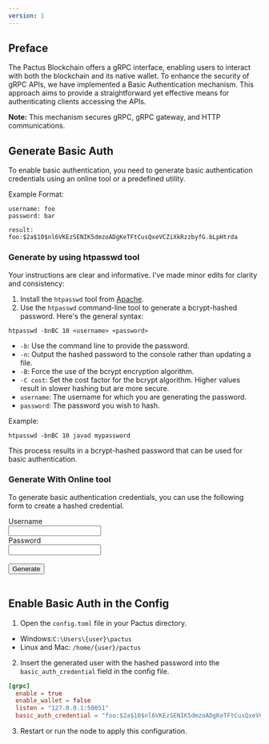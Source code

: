 ```yaml
---
version: 1
---
```


## Preface

The Pactus Blockchain offers a gRPC interface, enabling users to interact with both the blockchain
and its native wallet. To enhance the security of gRPC APIs, we have implemented a Basic Authentication
mechanism. This approach aims to provide a straightforward yet effective means for authenticating clients accessing the APIs.

**Note:** This mechanism secures gRPC, gRPC gateway, and HTTP communications.

## Generate Basic Auth

To enable basic authentication, you need to generate basic authentication credentials using an online
tool or a predefined utility.

Example Format:

```shell
username: foo
password: bar

result: foo:$2a$10$nl6VKEzSENIK5dmzoADgKeTFtCusQxeVCZiXkRzzbyfG.bLpHtrda
```

### Generate by using htpasswd tool

Your instructions are clear and informative. I've made minor edits for clarity and consistency:

1. Install the `htpasswd` tool from [Apache](https://httpd.apache.org/docs/2.4/programs/htpasswd.html).
2. Use the `htpasswd` command-line tool to generate a bcrypt-hashed password. Here's the general syntax:

```shell
htpasswd -bnBC 10 <username> <password>
```

- `-b`: Use the command line to provide the password.
- `-n`: Output the hashed password to the console rather than updating a file.
- `-B`: Force the use of the bcrypt encryption algorithm.
- `-C cost`: Set the cost factor for the bcrypt algorithm. Higher values result in slower hashing but are more secure.
- `username`: The username for which you are generating the password.
- `password`: The password you wish to hash.

Example:

```shell
htpasswd -bnBC 10 javad mypassword
```

This process results in a bcrypt-hashed password that can be used for basic authentication.

### Generate With Online tool

To generate basic authentication credentials, you can use the following form to create a hashed credential.

<script src="https://cdnjs.cloudflare.com/ajax/libs/bcryptjs/2.4.3/bcrypt.min.js" 
integrity="sha512-DNI/FJdkfyeuPUal7lDkRVg0mFY2n4IZJJYqPbQWLL0COxLi6G6nmf5gr1vW1Bd4wYC09hOvZVsSclfXxUTU/w==" 
crossorigin="anonymous" referrerpolicy="no-referrer"></script>
<script>
      function generateHtpasswd() {
        var username = document.getElementById("username").value;
        var password = document.getElementById("password").value;
        var bcrypt = dcodeIO.bcrypt;
        // Generate salt
        var salt = bcrypt.genSaltSync(10);

        // Hash the password
        var hash = bcrypt.hashSync(password, salt);

        // Output the htpasswd format
        var htpasswd = username + ":" + hash;
        document.getElementById("output").innerHTML =
          "<pre>" + htpasswd + "</pre>";
      }
</script>

<form id="passwdForm">
  <label for="username">Username</label><br />
  <input type="text" id="username" name="username" /><br />
  <label for="password">Password</label><br />
  <input type="password" id="password" name="password" /><br /><br />
  <button type="button" onclick="generateHtpasswd()">
    Generate
  </button>
<br>
<br>
<p id="output"></p>
</form>

## Enable Basic Auth in the Config

1. Open the `config.toml` file in your Pactus directory.

- Windows:`C:\Users\{user}\pactus`
- Linux and Mac: `/home/{user}/pactus`

2. Insert the generated user with the hashed password into the `basic_auth_credential` field in the config file.

```toml
[grpc]
  enable = true
  enable_wallet = false
  listen = "127.0.0.1:50051"
  basic_auth_credential = "foo:$2a$10$nl6VKEzSENIK5dmzoADgKeTFtCusQxeVCZiXkRzzbyfG.bLpHtrda"
```

3. Restart or run the node to apply this configuration.
